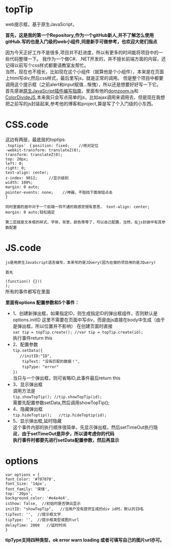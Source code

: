 # topTip
web提示框，基于原生JavaScript，

**首先，这是我的第一个Repository,作为一个gitHub新人,并不了解怎么使用gitHub.写的也是入门级的web小组件,同是新手可做参考，也欢迎大佬们指点**

  因为今天正好工作不是很多,项目并不赶进度，所以有更多的时间能将项目中的一些代码整理一下。
  我作为一个做C#、.NET开发的，并不擅长前端方面的内容，还记得以前写个css样式都要请教室友帮忙。  
  当然，现在也不擅长，比如现在这个小组件（就算他是个小组件），本来是在页面上html写div,然后css样式，最后<script></script>里写js，就是正常的调用。
  但是整个项目中都要调用这个提示框（之前alert和input赋值...惭愧），所以还是想要好好写一下它。
  首先感谢[原生JavaScript插件编写指南](http://geocld.github.io/2016/03/10/javascript_plugin/)，里面有他的[domzoom.js](https://github.com/Geocld/domzoom.js)和[ColorDivideJS](https://github.com/Geocld/ColorDivideJS),本来我只会写点简单的js，比如ajax调用来调用去，但是现在我想把之前写的js封装起来,参考他的博客和project,算是写了个入门级的小东西。

# CSS.code  
这边有两层，最底层的toptips:  
    `.toptips' `
    `{`
        `position: fixed;    //绝对定位`  
        `-webkit-transform: translateZ(0);`  
        `transform: translateZ(0);`  
        `top: 20px;`  
        `left: 0;`  
        `right: 0;`  
        `text-align: center;`  
        `z-index: 9012;     //显示级别`  
        `width: 100%;`  
        `margin: 0 auto;`  
        `pointer-events: none;    //神器，不阻挡下面按钮点击`  
    `}`  

    同时里面的居中对于一个前端一窍不通的我感觉很有意思， text-align: center; margin: 0 auto;轻松搞定

    第二层就是文本框的样式，字体，背景，颜色等等了，可以自己配置，当然，在js封装中有其参数配置

# JS.code
    js是用原生JavaScript语言编写，本来写的是JQuery(因为在做的项目用的是JQuery)  
        
    首先  
   `(function() {})(`    
    `);`  
    所有的事件都写在里面  
          
**里面有options 配置参数和5个事件：**
- 1、创建新弹出框，如果指定ID，则生成指定ID的弹出框组件，否则默认是options.initID
        这里不需要在页面中写div，而是由js直接在body中生成（由于是弹出框，所以位置并不影响）
        在创建页面时直接  
        `var tip = topTip.create(); //var tip = topTip.create(id);`  
        执行事件return this
- 2、配置参数  
    `tip.setData({`  
    `   //initID:"ID",`  
    `    tipText: "没有匹配的数据！",`  
    `    tipType: "error"`  
    `})`  
    当只与一个弹出框，则可省略ID,此事件最后return this
- 3、显示弹出框  
        调用方法是  
            `tip.showTopTip(); //tip.showTopTip(id);`    
        需要先配置参数setData,然后调用showTopTip();
- 4、隐藏弹出框  
        `tip.hideToptip();   //tip.hideToptip(id);`  
- 5、显示弹出框,延时隐藏  
        这个事件内部的执行顺序很简单，先显示弹出框，然后setTimeOut执行隐藏，**由于setTimeOut是异步，所以请考虑你的代码**  
        **执行事件时都要先进行setData配置参数，然后再显示**

# options  

`var options = {`  
    `font_Color: '#707070',`  
    `font_Size: '14px',`  
    `font_family: '宋体',`  
    `top: '20px',`  
    `background_color: '#e4e4e4',`  
    `isShow: false,  //初始时是否弹出显示`  
    `initID: "showTopTip",   //当用户没有提供生成的div id时，默认的ID名`  
    `tipText: '',  //提示框文字`  
    `tipType: '',  //提示框类型或图片url`  
    `delayTime: 2000   //延时时间`  
`}`  


**tipType支持四种类型，ok error warn loading 或者可填写自己的图片url亦可。**
        
